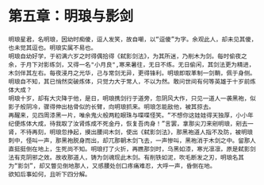 # 第五章：明琅与影剑
	明琅星君，名明琅，因幼时痴傻，逗人发笑，故自嘲，以“逗傻”为字。余观此人，却未见其傻，也未觉其逗也。明琅实属不易也。
	明琅自幼好学，于初满六岁之时得偶拾得《弑影剑法》，为其所迷，乃削木为剑。每时偷夜之余，于月下对影练剑，又得一名"小月良",寒来暑往，无日不练。无日偷闲，其剑法更为精进，木剑伴其左右。每夜浸月之光华，己与常剑无异，更得锋利。明琅即取革制一剑鞘，佩于身侧。明琅自不知，其已悄然突破炼体，只觉力大于常人，不以为然。敢问世间有何等英雄于十岁前炼体大成？
	明琅十岁，却有大灾降于他，是日，明琅携剑行于道旁，忽阴风大作，只见一道人一袭黑袍，似影子般阴冷，骤得伸出枯骨似的长臂，向明琅抓来。明琅怎能敌他，被其掠去。
	再醒来，见四周漆黑一片，唯余鬼火般两粒眼珠与喋喋怪笑。“不想你这娃娃得天独厚，小小年纪便炼体大成，待我取了汝肾炼成不死金丹，恢复吾肉身！”言罢，拿那尖刀来剜明琅，剜去一肾，不待再刻，明琅忽挣起，摸出腰间木剑，使出《弑影剑法》，那黑袍道人指不及防，被明琅刺中，怪叫一声，那黑袍脱身而出，却兀那朝木剑飞去，一声惨叫，黑袍消于木剑之中。留那人直挺挺倒在地上，生死尚不知。明琅打了火折，再瞧那剑时，乌黑如漆，寒光凛凛，原是弑影剑法有克阴邪之效。故收那道人，铸为剑魂现此木剑。有削铁如泥，吹毛断发之刃，明琅名其为“影剑”，却又瞥见倒地那人，又感腰处创口疼痛难忍，大呼一声，昏倒在地。
	欲知后事如何，且听下四分解。